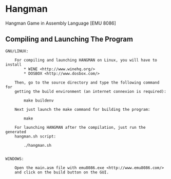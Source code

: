 # Hangman 
Hangman Game in Assembly Language [EMU 8086]


  
## Compiling and Launching The Program

    GNU/LINUX:

        For compiling and launching HANGMAN on Linux, you will have to install
            * WINE <http://www.winehq.org/>
            * DOSBOX <http://www.dosbox.com/>

        Then, go to the source directory and type the following command for
        getting the build environment (an internet connexion is required):

            make buildenv

        Next just launch the make command for building the program:

            make

        For launching HANGMAN after the compilation, just run the generated
        hangman.sh script:

            ./hangman.sh


    WINDOWS:

        Open the main.asm file with emu8086.exe <http://www.emu8086.com/>
        and click on the build button on the GUI.
